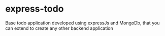 # express-todo

Base todo application developed using expressJs and MongoDb, that you can extend to create any other backend application
